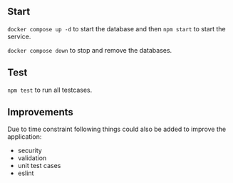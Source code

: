 ## Start

`docker compose up -d` to start the database and then `npm start` to start the service.

`docker compose down` to stop and remove the databases.

## Test

`npm test` to run all testcases.

## Improvements

Due to time constraint following things could also be added to improve the application:

- security
- validation
- unit test cases
- eslint
